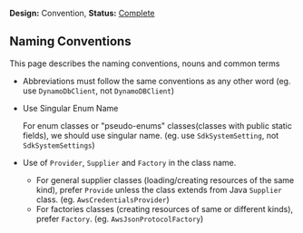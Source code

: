 **Design:** Convention, **Status:** [Complete](README.md)

## Naming Conventions

This page describes the naming conventions, nouns and common terms 

- Abbreviations must follow the same conventions as any other word (eg. use `DynamoDbClient`, not `DynamoDBClient`)

- Use Singular Enum Name

  For enum classes or "pseudo-enums" classes(classes with public static fields), we should use singular name. (eg. use `SdkSystemSetting`, not `SdkSystemSettings`)
  
- Use of `Provider`, `Supplier` and `Factory` in the class name.
  - For general supplier classes (loading/creating resources of the same kind), prefer `Provide` unless the class extends from Java `Supplier` class. (eg. `AwsCredentialsProvider`)
  - For factories classes (creating resources of same or different kinds), prefer  `Factory`. (eg. `AwsJsonProtocolFactory`)
 

